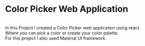 <h1>Color Picker Web Application</h1>
<br>
In this Project I created a Color Picker web application using react.
<br>
Where you can pick a color or create your color palette.
<br>
For this project I also used Material UI framework.

